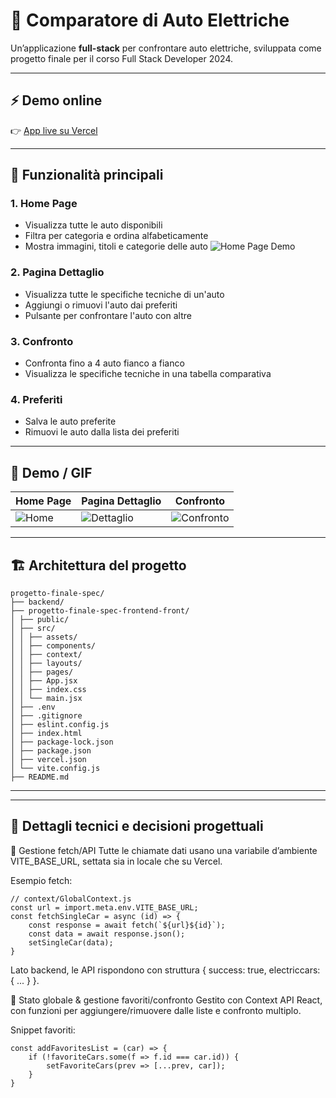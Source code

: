 # 🚗 Comparatore di Auto Elettriche

Un’applicazione **full-stack** per confrontare auto elettriche, sviluppata come progetto finale per il corso Full Stack Developer 2024.

---

## ⚡ Demo online

👉 [App live su Vercel](https://progetto-finale-spec-frontend-front.vercel.app/)

---

## 🚀 Funzionalità principali

### 1. **Home Page**
- Visualizza tutte le auto disponibili
- Filtra per categoria e ordina alfabeticamente
- Mostra immagini, titoli e categorie delle auto
![Home Page Demo](demo/demo-1.gif)

### 2. **Pagina Dettaglio**
- Visualizza tutte le specifiche tecniche di un'auto
- Aggiungi o rimuovi l'auto dai preferiti
- Pulsante per confrontare l'auto con altre

### 3. **Confronto**
- Confronta fino a 4 auto fianco a fianco
- Visualizza le specifiche tecniche in una tabella comparativa

### 4. **Preferiti**
- Salva le auto preferite
- Rimuovi le auto dalla lista dei preferiti

---

## 🎥 Demo / GIF

| Home Page | Pagina Dettaglio | Confronto |
|-----------|------------------|-----------|
| ![Home](./demo/home.gif) | ![Dettaglio](./demo/detail.gif) | ![Confronto](./demo/compare.gif) |

---

## 🏗️ Architettura del progetto

```
progetto-finale-spec/
├── backend/ 
├── progetto-finale-spec-frontend-front/
│ ├── public/ 
│ ├── src/
│ │ ├── assets/ 
│ │ ├── components/ 
│ │ ├── context/ 
│ │ ├── layouts/ 
│ │ ├── pages/ 
│ │ ├── App.jsx 
│ │ ├── index.css 
│ │ └── main.jsx 
│ ├── .env 
│ ├── .gitignore
│ ├── eslint.config.js
│ ├── index.html
│ ├── package-lock.json
│ ├── package.json
│ ├── vercel.json 
│ └── vite.config.js
├── README.md 
```

---




---

## 🔎 Dettagli tecnici e decisioni progettuali

🔗 Gestione fetch/API
Tutte le chiamate dati usano una variabile d’ambiente VITE_BASE_URL, settata sia in locale che su Vercel.

Esempio fetch:

```
// context/GlobalContext.js
const url = import.meta.env.VITE_BASE_URL;
const fetchSingleCar = async (id) => {
    const response = await fetch(`${url}${id}`);
    const data = await response.json();
    setSingleCar(data);
}
```
Lato backend, le API rispondono con struttura { success: true, electriccars: { ... } }.

🔄 Stato globale & gestione favoriti/confronto
Gestito con Context API React,
con funzioni per aggiungere/rimuovere dalle liste e confronto multiplo.

Snippet favoriti:

```
const addFavoritesList = (car) => {
    if (!favoriteCars.some(f => f.id === car.id)) {
        setFavoriteCars(prev => [...prev, car]);
    }
}
```